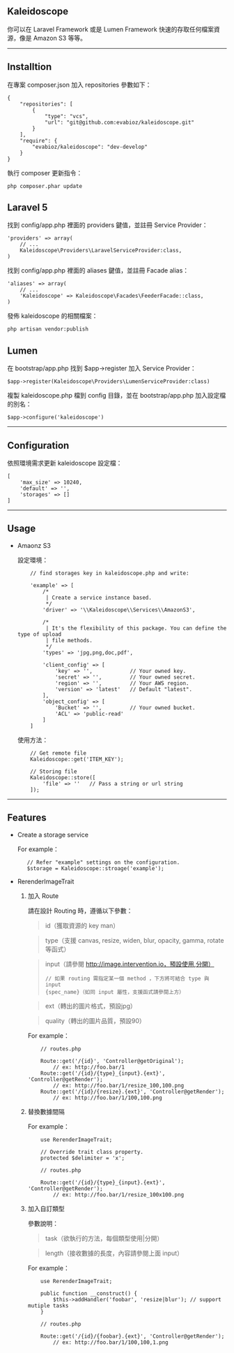 ## Kaleidoscope

你可以在 Laravel Framework 或是 Lumen Framework 快速的存取任何檔案資源，像是 Amazon S3 等等。

----
## Installtion

在專案 composer.json 加入 repositories 參數如下：
````
{
    "repositories": [
        {
            "type": "vcs",
            "url": "git@github.com:evabioz/kaleidoscope.git"
        }
    ],
    "require": {
        "evabioz/kaleidoscope": "dev-develop"
    }
}
````

執行 composer 更新指令：
````
php composer.phar update
````

## Laravel 5

找到 config/app.php 裡面的 providers 鍵值，並註冊 Service Provider：
````
'providers' => array(
    // ...
    Kaleidoscope\Providers\LaravelServiceProvider:class,
)
````

找到 config/app.php 裡面的 aliases 鍵值，並註冊 Facade alias：
````
'aliases' => array(
    // ...
    'Kaleidoscope' => Kaleidoscope\Facades\FeederFacade::class,
)
````

發佈 kaleidoscope 的相關檔案：
````
php artisan vendor:publish
````

## Lumen

在 bootstrap/app.php 找到 $app->register 加入 Service Provider：
````
$app->register(Kaleidoscope\Providers\LumenServiceProvider:class)
````

複製 kaleidoscope.php 檔到 config 目錄，並在 bootstrap/app.php 加入設定檔的別名：
````
$app->configure('kaleidoscope')
````

----
## Configuration

依照環境需求更新 kaleidoscope 設定檔：
````
[
    'max_size' => 10240,
    'default' => '',
    'storages' => []
]
````

----
## Usage

* Amaonz S3

    設定環境：
    ````
        // find storages key in kaleidoscope.php and write:

        'example' => [
        	/*
		     | Create a service instance based.
		     */
		    'driver' => '\\Kaleidoscope\\Services\\AmazonS3',

        	/*
		     | It's the flexibility of this package. You can define the type of upload
		     | file methods.
		     */
		    'types' => 'jpg,png,doc,pdf',

            'client_config' => [
                'key' => '',            // Your owned key.
                'secret' => '',         // Your owned secret.
                'region' => '',         // Your AWS region.
                'version' => 'latest'   // Default "latest".
            ],
            'object_config' => [
                'Bucket' => '',         // Your owned bucket.
                'ACL' => 'public-read'
            ]
        ]
    ````

    使用方法：
    ````
        // Get remote file
        Kaleidoscope::get('ITEM_KEY');

        // Storing file
        Kaleidoscope::store([
            'file' => ''   // Pass a string or url string
        ]);
    ````

----
## Features

* Create a storage service

    For example：
    ````
	   // Refer "example" settings on the configuration.
	   $storage = Kaleidoscope::stroage('example');
    ````

* RerenderImageTrait
    1. 加入 Route

        請在設計 Routing 時，遵循以下參數：

        > id（獲取資源的 key man）

        > type（支援 canvas, resize, widen, blur, opacity, gamma, rotate 等函式）

        > input（請參閱 http://image.intervention.io，預設使用,分開）
        >
        >	  // 如果 routing 需指定某一個 method ，下方將可結合 type 與 input
        >     {spec_name}（如同 input 屬性，支援函式請參閱上方）

        > ext（轉出的圖片格式，預設jpg）

        > quality（轉出的圖片品質，預設90）

        For example：
        ````
            // routes.php

            Route::get('/{id}', 'Controller@getOriginal');
                // ex: http://foo.bar/1
            Route::get('/{id}/{type}_{input}.{ext}', 'Controller@getRender');
                // ex: http://foo.bar/1/resize_100,100.png
            Route::get('/{id}/{resize}.{ext}', 'Controller@getRender');
                // ex: http://foo.bar/1/100,100.png
        ````
    2. 替換數據間隔

        For example：
        ````
            use RerenderImageTrait;

            // Override trait class property.
            protected $delimiter = 'x';

            // routes.php

            Route::get('/{id}/{type}_{input}.{ext}', 'Controller@getRender');
                // ex: http://foo.bar/1/resize_100x100.png
        ````
    3. 加入自訂類型

        參數說明：

        > task（欲執行的方法，每個類型使用|分開）

        > length（接收數據的長度，內容請參閱上面 input）

        For example：
        ````
            use RerenderImageTrait;

            public function __construct() {
                $this->addHandler('foobar', 'resize|blur'); // support mutiple tasks
            }

            // routes.php

            Route::get('/{id}/{foobar}.{ext}', 'Controller@getRender');
                // ex: http://foo.bar/1/100,100,1.png
        ````